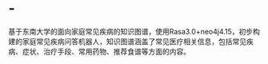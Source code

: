 # -
基于东南大学的面向家庭常见疾病的知识图谱，使用Rasa3.0+neo4j4.15，初步构建的家庭常见疾病问答机器人，知识图谱涵盖了常见医疗相关信息，包括常见疾病、症状、治疗手段、常用药物、推荐食谱等方面的内容。
